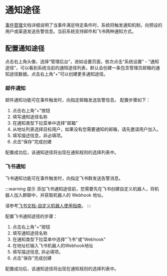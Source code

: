 # 通知途径

[事件管理](../05-basic/07-event-management.md)文档详细说明了当事件满足特定条件时，系统将触发通知机制，向预设的用户或渠道发送告警信息。当前系统支持邮件和飞书两种通知方式。

## 配置通知途径
点击右上角头像，选择“管理后台”，进如设置页面，依次点击“系统设置” - “通知途径”，可以看到系统当前的通知途径列表，默认会创建一条包含管理员邮箱的通知途径数据。点击右上角“+”可以创建更多通知途径。


### 邮件通知

邮件通知功能可在事件触发时，向指定邮箱发送告警信息。
配置步骤如下：

1. 点击右上角"+"按钮
2. 填写通知途径名称
3. 在通知类型下拉菜单中选择"邮箱"
4. 从地址列表选择目标用户，如果没有您需要通知的邮箱，请先邀请用户加入。
5. 填写描述信息，非必填项。
6. 点击"保存"完成创建

配置成功后，该通知途径将出现在通知规则的选择列表中。

### 飞书通知

飞书通知功能可在事件触发时，向指定飞书群发送告警消息。

:::warning 提示
添加飞书通知途径前，您需要先在飞书创建自定义机器人，将机器人加入群聊中，并获取机器人的 Webhook 地址。

请参考[飞书文档-自定义机器人使用指南](https://open.feishu.cn/document/client-docs/bot-v3/add-custom-bot?lang=zh-CN)。
:::

配置飞书通知途径的步骤：

1. 点击右上角"+"按钮
2. 填写通知途径名称
3. 在通知类型下拉菜单中选择"飞书"或"Webhook"
4. 在地址栏输入飞书机器人的Webhook地址
5. 填写描述信息, 非必填项。
6. 点击"保存"完成创建

配置成功后，该通知途径将出现在通知规则的选择列表中。